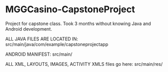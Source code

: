 # MGGCasino-CapstoneProject
Project for capstone class.
Took 3 months without knowing Java and Android development.

ALL JAVA FILES ARE LOCATED IN: src/main/java/com/example/capstoneprojectapp


ANDROID MANIFEST: src/main/


ALL XML, LAYOUTS, IMAGES, ACTIVITY XMLS files go here: src/main/res/
